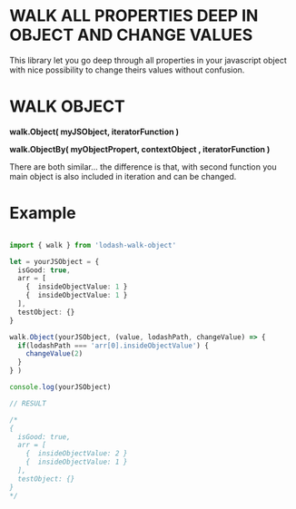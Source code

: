 # WALK ALL PROPERTIES DEEP IN OBJECT AND CHANGE VALUES

This library let you go deep through all 
properties in your javascript object with
nice possibility to change theirs values
without confusion.

# WALK OBJECT

**walk.Object( myJSObject, iteratorFunction )**

**walk.ObjectBy( myObjectPropert, contextObject  , iteratorFunction )**

There are both similar... the difference is 
that, with second function you main object 
is also included in iteration and can be changed.

# Example

```ts

import { walk } from 'lodash-walk-object'

let = yourJSObject = {
  isGood: true,
  arr = [ 
    {  insideObjectValue: 1 } 
    {  insideObjectValue: 1 } 
  ],
  testObject: {}
}

walk.Object(yourJSObject, (value, lodashPath, changeValue) => {
  if(lodashPath === 'arr[0].insideObjectValue') {
    changeValue(2)
  }
} )

console.log(yourJSObject)

// RESULT

/*
{
  isGood: true,
  arr = [ 
    {  insideObjectValue: 2 } 
    {  insideObjectValue: 1 } 
  ],
  testObject: {}
}
*/

```

